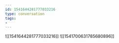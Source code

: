 ```yaml
---
id: 1541644281777033216
type: conversation
tags:
- 
---
```

![[1541644281777033216]]
![[1541700631785680896]]

